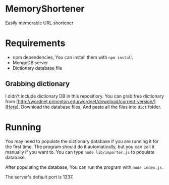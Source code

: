 # MemoryShortener
Easily memorable URL shortener

# Requirements
- npm dependencies, You can install them with ```npm install```
- MongoDB server
- Dictionary database file

## Grabbing dictionary
I didn't include dictionary DB in this repositiory.
You can grab free dictionary from [http://wordnet.princeton.edu/wordnet/download/current-version/](Here).
Download the database files, And paste all the files into ```dict``` folder.

# Running
You may need to populate the dictionary database if you are running it for the
first time. The program should do it automatically, but you can call it manually
if you want to. You can type ```node lib/importer.js``` to populate database.

After populating the database, You can run the program with ```node index.js```.

The server's default port is 1337.
